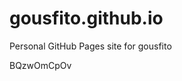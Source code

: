 # gousfito.github.io
Personal GitHub Pages site for gousfito





























BQzwOmCpOv
